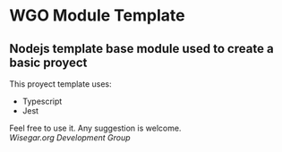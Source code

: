 # WGO Module Template
## Nodejs template base module used to create a basic proyect
This proyect template uses:
- Typescript
- Jest


Feel free to use it. Any suggestion is welcome.  
_Wisegar.org Development Group_
